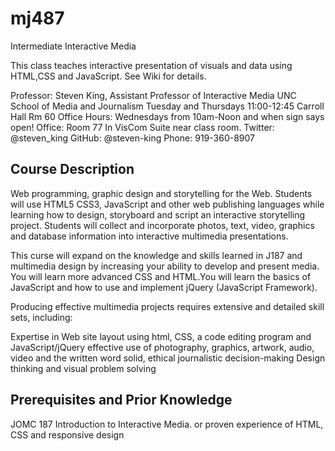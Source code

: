 # mj487
Intermediate Interactive Media

This class teaches interactive presentation of visuals and data using HTML,CSS and JavaScript. See Wiki for details.

Professor: Steven King, Assistant Professor of Interactive Media
UNC School of Media and Journalism
Tuesday and Thursdays 11:00-12:45 Carroll Hall Rm 60
Office Hours: Wednesdays from 10am-Noon and when sign says open!
Office: Room 77 In VisCom Suite near class room.
Twitter: @steven_king
GitHub: @steven-king
Phone: 919-360-8907

## Course Description

Web programming, graphic design and storytelling for the Web. Students will use HTML5 CSS3, JavaScript and other web publishing languages while learning how to design, storyboard and script an interactive storytelling project. Students will collect and incorporate photos, text, video, graphics and database information into interactive multimedia presentations.

This curse will expand on the knowledge and skills learned in J187 and multimedia design by increasing your ability to develop and present media. You will learn more advanced CSS and HTML.You will learn the basics of JavaScript and how to use and implement jQuery (JavaScript Framework).

Producing effective multimedia projects requires extensive and detailed skill sets, including:

Expertise in Web site layout using html, CSS, a code editing program and JavaScript/jQuery effective use of photography, graphics, artwork, audio, video and the written word solid, ethical journalistic decision-making Design thinking and visual problem solving

## Prerequisites and Prior Knowledge

JOMC 187 Introduction to Interactive Media. or proven experience of HTML, CSS and responsive design
